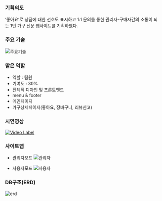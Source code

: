 ### 기획의도
‘좋아요’로 상품에 대한 선호도 표시하고 1:1 문의를 통한 관리자-구매자간의 소통이 되는 1인 가구 전문 웹사이트를 기획하였다.

### 주요 기술
![주요기술](https://user-images.githubusercontent.com/59267825/76701566-b5c05680-6705-11ea-8a12-37ca96781d87.JPG)

### 맡은 역할
- 역할 : 팀원
- 기여도 : 30%
- 전체적 디자인 및 프론트엔드
- menu & footer
- 메인페이지
- 가구상세페이지(좋아요, 장바구니, 리뷰신고)

### 시연영상
[![Video Label](http://img.youtube.com/vi/c6VdWLU0aok/0.jpg)](https://youtu.be/c6VdWLU0aok=0s)

### 사이트맵
- 관리자모드
![관리자](https://user-images.githubusercontent.com/59267825/76701547-814c9a80-6705-11ea-8dc9-e97f4cbb0ef2.JPG)

- 사용자모드
![사용자](https://user-images.githubusercontent.com/59267825/76701548-81e53100-6705-11ea-8b9c-3fd96b9709c3.JPG)

### DB구조(ERD)
![erd](https://user-images.githubusercontent.com/59267825/76701557-a4774a00-6705-11ea-8543-5415c3819192.gif)
